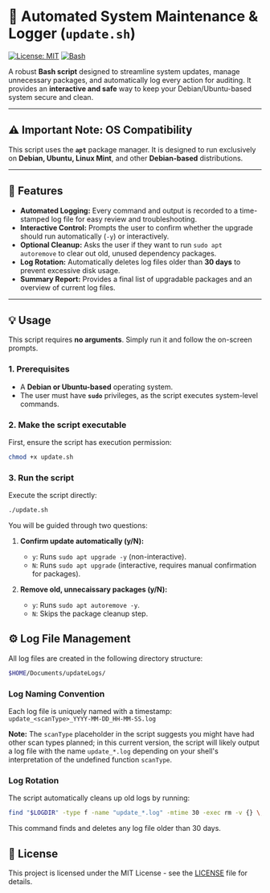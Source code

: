 # 🚀 Automated System Maintenance & Logger (`update.sh`)

[![License: MIT](https://img.shields.io/badge/License-MIT-yellow.svg)](https://opensource.org/licenses/MIT)
[![Bash](https://img.shields.io/badge/Shell-Bash-1f425f.svg)](https://www.gnu.org/software/bash/)

A robust **Bash script** designed to streamline system updates, manage unnecessary packages, and automatically log every action for auditing. It provides an **interactive and safe** way to keep your Debian/Ubuntu-based system secure and clean.

---

## ⚠️ Important Note: OS Compatibility

This script uses the **`apt`** package manager. It is designed to run exclusively on **Debian, Ubuntu, Linux Mint**, and other **Debian-based** distributions.

---

## 🚀 Features

* **Automated Logging:** Every command and output is recorded to a time-stamped log file for easy review and troubleshooting.
* **Interactive Control:** Prompts the user to confirm whether the upgrade should run automatically (`-y`) or interactively.
* **Optional Cleanup:** Asks the user if they want to run `sudo apt autoremove` to clear out old, unused dependency packages.
* **Log Rotation:** Automatically deletes log files older than **30 days** to prevent excessive disk usage.
* **Summary Report:** Provides a final list of upgradable packages and an overview of current log files.

---

## 💡 Usage

This script requires **no arguments**. Simply run it and follow the on-screen prompts.

### 1. Prerequisites

* A **Debian or Ubuntu-based** operating system.
* The user must have **`sudo`** privileges, as the script executes system-level commands.

### 2. Make the script executable

First, ensure the script has execution permission:

```bash
chmod +x update.sh
```


### 3. Run the script
Execute the script directly:

```bash
./update.sh
```

You will be guided through two questions:

1. **Confirm update automatically (y/N):**
    - `y`: Runs `sudo apt upgrade -y` (non-interactive).
    - `N`: Runs `sudo apt upgrade` (interactive, requires manual confirmation for packages).

2. **Remove old, unnecaissary packages (y/N):**
    - `y`: Runs `sudo apt autoremove -y`.
    - `N`: Skips the package cleanup step.

## ⚙️ Log File Management

All log files are created in the following directory structure:

```bash
$HOME/Documents/updateLogs/
```

### Log Naming Convention

Each log file is uniquely named with a timestamp:   
`update_<scanType>_YYYY-MM-DD_HH-MM-SS.log`

**Note:** The `scanType` placeholder in the script suggests you might have had other scan types planned; in this current version, the script will likely output a log file with the name `update_*.log` depending on your shell's interpretation of the undefined function `scanType`.

### Log Rotation
The script automatically cleans up old logs by running:

```bash
find "$LOGDIR" -type f -name "update_*.log" -mtime 30 -exec rm -v {} \;
```

This command finds and deletes any log file older than 30 days.

## 📝 License

This project is licensed under the MIT License - see the [LICENSE](/LICENSE) file for details.


